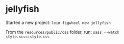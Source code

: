 # jellyfish

Started a new project:
`lein figwheel new jellyfish`

From the `resources/public/css` folder, run: `sass --watch style.scss:style.css`